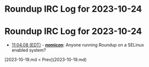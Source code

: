 # Roundup IRC Log for 2023-10-24 #
# Roundup IRC Log for 2023-10-24
* <a href="#11:04.08" id="11:04.08">11:04.08 (EDT)</a> - __[nomicon](https://github.com/nomicon)__: Anyone running Roundup on a SELinux enabled system?

<div class="inpage-footer">
[2023-10-19.md < Prev](2023-10-19.md)
</div>
